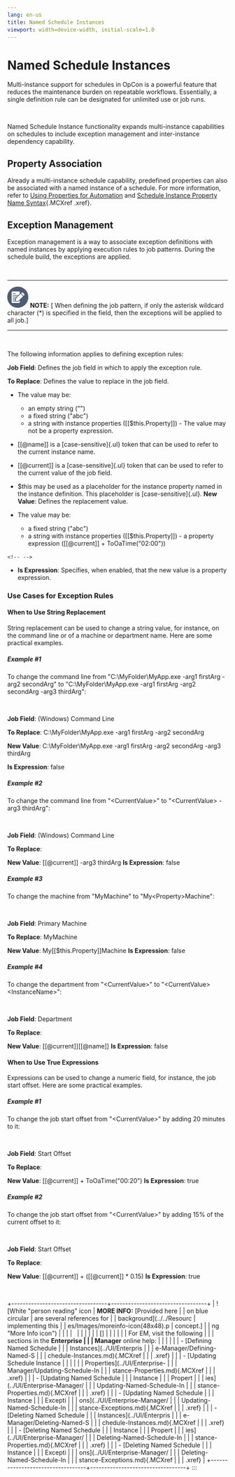 ```yaml
---
lang: en-us
title: Named Schedule Instances
viewport: width=device-width, initial-scale=1.0
---
```


#  Named Schedule Instances

Multi-instance support for schedules in OpCon is a powerful feature that
reduces the maintenance burden on repeatable workflows. Essentially, a
single definition rule can be designated for unlimited use or job runs.

 

Named Schedule Instance functionality expands multi-instance
capabilities on schedules to include exception management and
inter-instance dependency capability.

## Property Association

Already a multi-instance schedule capability, predefined properties can
also be associated with a named instance of a schedule. For more
information, refer to [Using Properties for Automation](Using-Properties-for-Automation.md)
and [Schedule Instance Property Name Syntax](Using-Properties-for-Automation.md#Schedule){.MCXref
.xref}.

## Exception Management

Exception management is a way to associate exception definitions with
named instances by applying execution rules to job patterns. During the
schedule build, the exceptions are applied.

 

  ----------------------------------------------------------------------------------------------------------------------------- ---------------------------------------------------------------------------------------------------------------------------------------------------------------------------------
  ![White pencil/paper icon on gray circular background](../../Resources/Images/note-icon(48x48).png "Note icon")   **NOTE:** [ When defining the job pattern, if only the asterisk wildcard character (\*) is specified in the field, then the exceptions will be applied to all job.]
  ----------------------------------------------------------------------------------------------------------------------------- ---------------------------------------------------------------------------------------------------------------------------------------------------------------------------------

 

The following information applies to defining exception rules:

**Job Field**: Defines the job field in which to apply the exception
rule.

**To Replace**: Defines the value to replace in the job field.

-   The value may be:
    -   an empty string (\"\")
    -   a fixed string (\"abc\")
    -   a string with instance properties (\[\[\$this.Property\]\]) -   The value may not be a property expression.
-   \[\[\@name\]\] is a [case-sensitive]{.ul} token that can be used to     refer to the current instance name.
-   \[\[\@current\]\] is a [case-sensitive]{.ul} token that can be used     to refer to the current value of the job field.
-   \$this may be used as a placeholder for the instance property named
    in the instance definition. This placeholder is
    [case-sensitive]{.ul}. 
**New Value**: Defines the replacement value.

-   The value may be:
    -   a fixed string (\"abc\")
    -   a string with instance properties (\[\[\$this.Property\]\])     -   a property expression (\[\[\@current\]\] + ToOaTime(\"02:00\"))

```{=html}
<!-- -->
```
-   **Is Expression**: Specifies, when enabled, that the new value is a
    property expression.

### Use Cases for Exception Rules

#### When to Use String Replacement

String replacement can be used to change a string value, for instance,
on the command line or of a machine or department name. Here are some
practical examples.

##### Example \#1

To change the command line from \"C:\\MyFolder\\MyApp.exe -arg1 firstArg
-arg2 secondArg\" to \"C:\\MyFolder\\MyApp.exe -arg1 firstArg -arg2
secondArg -arg3 thirdArg\":

 

**Job Field**: (Windows) Command Line

**To Replace**: C:\\MyFolder\\MyApp.exe -arg1 firstArg -arg2 secondArg

**New Value**: C:\\MyFolder\\MyApp.exe -arg1 firstArg -arg2 secondArg
-arg3 thirdArg

**Is Expression**: false

##### Example \#2

To change the command line from \"\<CurrentValue\>\" to
\"\<CurrentValue\> -arg3 thirdArg\":

 

**Job Field**: (Windows) Command Line

**To Replace**:

**New Value**: \[\[\@current\]\] -arg3 thirdArg 
**Is Expression**: false

##### Example \#3

To change the machine from \"MyMachine\" to \"My\<Property\>Machine\":

 

**Job Field**: Primary Machine

**To Replace**: MyMachine

**New Value**: My\[\[\$this.Property\]\]Machine 
**Is Expression**: false

##### Example \#4

To change the department from \"\<CurrentValue\>\" to
\"\<CurrentValue\>\<InstanceName\>\":

 

**Job Field**: Department

**To Replace**:

**New Value**: \[\[\@current\]\]\[\[\@name\]\] 
**Is Expression**: false

#### When to Use True Expressions

Expressions can be used to change a numeric field, for instance, the job
start offset. Here are some practical examples.

##### Example \#1

To change the job start offset from \"\<CurrentValue\>\" by adding 20
minutes to it:

 

**Job Field**: Start Offset

**To Replace**:

**New Value**: \[\[\@current\]\] + ToOaTime(\"00:20\") 
**Is Expression**: true

##### Example \#2

To change the job start offset from \"\<CurrentValue\>\" by adding 15%
of the current offset to it:

 

**Job Field**: Start Offset

**To Replace**:

**New Value**: \[\[\@current\]\] + (\[\[\@current\]\] \* 0.15) 
**Is Expression**: true

 

+----------------------------------+----------------------------------+
| ![White \"person reading\" icon  | **MORE INFO:** [Provided here    | | on blue circular                 | are several references for       |
| background](../../Resourc        | implementing this                |
| es/Images/moreinfo-icon(48x48).p | concept.]            |
| ng "More Info icon") |                                  |
|                                  |                                  |
|                                  |                                  |
|                                  | []                   | |                                  |                                  |
|                                  | For EM, visit the following      |
|                                  | sections in the **Enterprise     |
|                                  | Manager** online help:           |
|                                  |                                  |
|                                  | -   [Defining Named Schedule     | |                                  |     Instances](../UI/Enterpris   |
|                                  | e-Manager/Defining-Named-S |
|                                  | chedule-Instances.md){.MCXref |
|                                  |     .xref}                       |
|                                  | -   [Updating Schedule Instance  | |                                  |                                  |
|                                  |  Properties](../UI/Enterprise- |
|                                  | Manager/Updating-Schedule-In |
|                                  | stance-Properties.md){.MCXref |
|                                  |     .xref}                       |
|                                  | -   [Updating Named Schedule     | |                                  |     Instance                     |
|                                  |     Propert                      |
|                                  | ies](../UI/Enterprise-Manager/ |
|                                  | Updating-Named-Schedule-In |
|                                  | stance-Properties.md){.MCXref |
|                                  |     .xref}                       |
|                                  | -   [Updating Named Schedule     | |                                  |     Instance                     |
|                                  |     Excepti                      |
|                                  | ons](../UI/Enterprise-Manager/ |
|                                  | Updating-Named-Schedule-In |
|                                  | stance-Exceptions.md){.MCXref |
|                                  |     .xref}                       |
|                                  | -   [Deleting Named Schedule     | |                                  |     Instances](../UI/Enterpris   |
|                                  | e-Manager/Deleting-Named-S |
|                                  | chedule-Instances.md){.MCXref |
|                                  |     .xref}                       |
|                                  | -   [Deleting Named Schedule     | |                                  |     Instance                     |
|                                  |     Propert                      |
|                                  | ies](../UI/Enterprise-Manager/ |
|                                  | Deleting-Named-Schedule-In |
|                                  | stance-Properties.md){.MCXref |
|                                  |     .xref}                       |
|                                  | -   [Deleting Named Schedule     | |                                  |     Instance                     |
|                                  |     Excepti                      |
|                                  | ons](../UI/Enterprise-Manager/ |
|                                  | Deleting-Named-Schedule-In |
|                                  | stance-Exceptions.md){.MCXref |
|                                  |     .xref}                       |
+----------------------------------+----------------------------------+
:::

 

